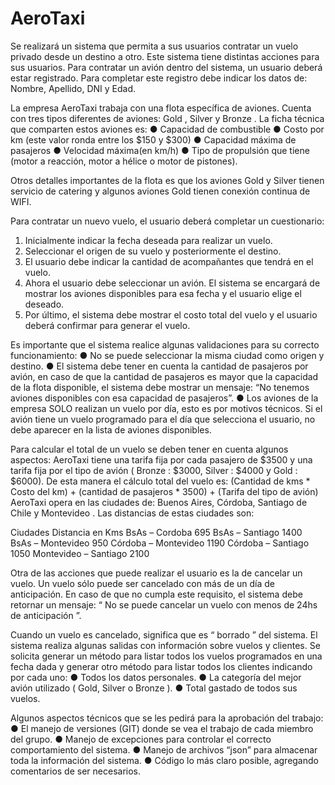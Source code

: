# AeroTaxi
Se realizará un sistema que permita a sus usuarios contratar un vuelo privado
desde un destino a otro. Este sistema tiene distintas acciones para sus usuarios.
Para contratar un avión dentro del sistema, un usuario deberá estar registrado.
Para completar este registro debe indicar los datos de: Nombre, Apellido, DNI y Edad.

La empresa AeroTaxi trabaja con una flota específica de aviones. Cuenta con tres
tipos diferentes de aviones: Gold , Silver y Bronze . La ficha técnica que comparten estos
aviones es:
● Capacidad de combustible
● Costo por km (este valor ronda entre los $150 y $300)
● Capacidad máxima de pasajeros
● Velocidad máxima(en km/h)
● Tipo de propulsión que tiene (motor a reacción, motor a hélice o motor de
pistones).

Otros detalles importantes de la flota es que los aviones Gold y Silver tienen
servicio de catering y algunos aviones Gold tienen conexión continua de WIFI.

Para contratar un nuevo vuelo, el usuario deberá completar un cuestionario:
1. Inicialmente indicar la fecha deseada para realizar un vuelo.
2. Seleccionar el origen de su vuelo y posteriormente el destino.
3. El usuario debe indicar la cantidad de acompañantes que tendrá en el vuelo.
4. Ahora el usuario debe seleccionar un avión. El sistema se encargará de
mostrar los aviones disponibles para esa fecha y el usuario elige el deseado.
5. Por último, el sistema debe mostrar el costo total del vuelo y el usuario
deberá confirmar para generar el vuelo.

Es importante que el sistema realice algunas validaciones para su correcto
funcionamiento:
● No se puede seleccionar la misma ciudad como origen y destino.
● El sistema debe tener en cuenta la cantidad de pasajeros por avión, en caso
de que la cantidad de pasajeros es mayor que la capacidad de la flota
disponible, el sistema debe mostrar un mensaje: “No tenemos aviones
disponibles con esa capacidad de pasajeros”. 
● Los aviones de la empresa SOLO realizan un vuelo por día, esto es por
motivos técnicos. Si el avión tiene un vuelo programado para el día que
selecciona el usuario, no debe aparecer en la lista de aviones disponibles. 


Para calcular el total de un vuelo se deben tener en cuenta algunos aspectos:
AeroTaxi tiene una tarifa fija por cada pasajero de $3500 y una tarifa fija por el tipo de
avión ( Bronze : $3000, Silver : $4000 y Gold : $6000).
De esta manera el cálculo total del vuelo es:
(Cantidad de kms * Costo del km) + (cantidad de pasajeros * 3500) + (Tarifa del tipo de avión)
AeroTaxi opera en las ciudades de: Buenos Aires, Córdoba, Santiago de Chile y
Montevideo . Las distancias de estas ciudades son: 

Ciudades Distancia en Kms
BsAs – Cordoba 695
BsAs – Santiago 1400
BsAs – Montevideo 950
Córdoba – Montevideo 1190
Córdoba – Santiago 1050
Montevideo – Santiago 2100 

Otra de las acciones que puede realizar el usuario es la de cancelar un vuelo. Un
vuelo sólo puede ser cancelado con más de un día de anticipación. 
En caso de que no cumpla este requisito, el sistema debe retornar un mensaje:
“ No se puede cancelar un vuelo con menos de 24hs de anticipación ”.

Cuando un vuelo es cancelado, significa que es “ borrado ” del sistema.
El sistema realiza algunas salidas con información sobre vuelos y clientes. Se
solicita generar un método para listar todos los vuelos programados en una fecha dada y
generar otro método para listar todos los clientes indicando por cada uno:
● Todos los datos personales.
● La categoría del mejor avión utilizado ( Gold, Silver o Bronze ).
● Total gastado de todos sus vuelos. 

Algunos aspectos técnicos que se les pedirá para la aprobación
del trabajo:
● El manejo de versiones (GIT) donde se vea el trabajo de cada miembro del
grupo.
● Manejo de excepciones para controlar el correcto comportamiento del
sistema.
● Manejo de archivos “json” para almacenar toda la información del sistema.
● Código lo más claro posible, agregando comentarios de ser necesarios. 
